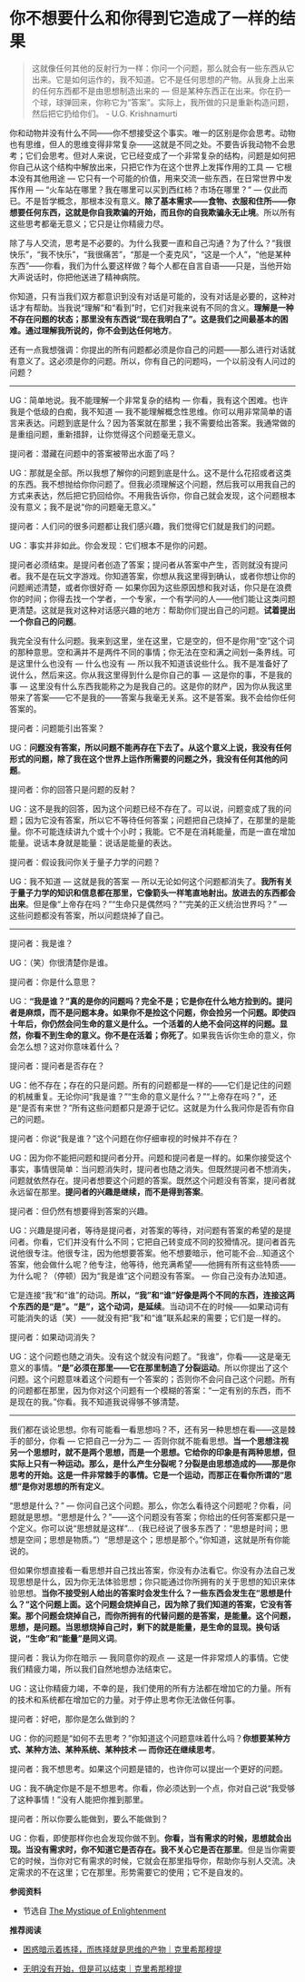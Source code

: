 # 你不想要什么和你得到它造成了一样的结果


<!-- > 十方如来，同一道故。出离生死，皆以直心。       —《楞严经》 -->

> 这就像任何其他的反射行为一样：你问一个问题，那么就会有一些东西从它出来。它是如何运作的，我不知道。它不是任何思想的产物。从我身上出来的任何东西都不是由思想制造出来的 — 但是某种东西正在出来。你在扔一个球，球弹回来，你称它为“答案”。实际上，我所做的只是重新构造问题，然后把它扔给你们。            - U.G. Krishnamurti

你和动物并没有什么不同——你不想接受这个事实。唯一的区别是你会思考。动物也有思维，但人的思维变得非常复杂——这就是不同之处。不要告诉我动物不会思考；它们会思考。但对人来说，它已经变成了一个非常复杂的结构，问题是如何把你自己从这个结构中解放出来，只把它作为在这个世界上发挥作用的工具 — 它根本没有其他用途 — 它只有一个可能的价值，用来交流一些东西，在日常世界中发挥作用 — “火车站在哪里？我在哪里可以买到西红柿？市场在哪里？” — 仅此而已。不是哲学概念，那根本没有意义。**除了基本需求——食物、衣服和住所——你想要任何东西，这就是你自我欺骗的开始，而且你的自我欺骗永无止境**。所以所有这些思考都毫无意义；它只是让你精疲力尽。

除了与人交流，思考是不必要的。为什么我要一直和自己沟通？为了什么？“我很快乐”，“我不快乐”，“我很痛苦”，“那是一个麦克风”，“这是一个人”，“他是某种东西”——你看，我们为什么要这样做？每个人都在自言自语——只是，当他开始大声说话时，你把他送进了精神病院。

你知道，只有当我们双方都意识到没有对话是可能的，没有对话是必要的，这种对话才有帮助。当我说“理解”和“看到”时，它们对我来说有不同的含义。**理解是一种不存在问题的状态；那里没有东西说“现在我明白了”。这是我们之间最基本的困难。通过理解我所说的，你不会到达任何地方**。

还有一点我想强调：你提出的所有问题都必须是你自己的问题——那么进行对话就有意义了。这必须是你的问题。所以，你有自己的问题吗，一个以前没有人问过的问题？

---

UG：简单地说。我不能理解一个非常复杂的结构 — 你看，我有这个困难。也许我是个低级的白痴，我不知道 — 我不能理解概念性思维。你可以用非常简单的语言来表达。问题到底是什么？因为答案就在那里；我不需要给出答案。我通常做的是重组问题，重新措辞，让你觉得这个问题毫无意义。

提问者：潜藏在问题中的答案被带出水面了吗？

UG：那就是全部。所以我想了解你的问题到底是什么。这不是什么花招或者这类的东西。我不想抛给你你问题了。但我必须理解这个问题，然后我可以用我自己的方式来表达，然后把它扔回给你。不用我告诉你，你自己就会发现，这个问题根本没有意义；我不是说“你的问题毫无意义。”

提问者：人们问的很多问题都让我们感兴趣，我们觉得它们就是我们的问题。

UG：事实并非如此。你会发现：它们根本不是你的问题。

提问者必须结束。是提问者创造了答案；提问者从答案中产生，否则就没有提问者。我不是在玩文字游戏。你知道答案，你想从我这里得到确认，或者你想让你的问题阐述清楚，或者你很好奇 — 如果你因为这些原因想和我对话，你只是在浪费你的时间；你得去找一个学者，一个专家，一个有学问的人——他们能让这类问题更清楚。这就是我对这种对话感兴趣的地方：帮助你们提出自己的问题。**试着提出一个你自己的问题**。

我完全没有什么问题。我来到这里，坐在这里，它是空的，但不是你用“空”这个词的那种意思。空和满并不是两件不同的事情；你无法在空和满之间划一条界线。可是这里什么也没有 — 什么也没有 — 所以我不知道该说些什么。我不是准备好了说什么，然后来这。你从我这里得到什么是你自己的事 — 这是你的事，不是我的事 — 这里没有什么东西我能称之为是我自己的。这是你的财产，因为你从我这里带来了答案——它不是我的——答案与我毫无关系。这不是答案。我不会给你任何答案的。

提问者：问题能引出答案？

UG：**问题没有答案，所以问题不能再存在下去了。从这个意义上说，我没有任何形式的问题，除了我在这个世界上运作所需要的问题之外，我没有任何其他的问题**。

提问者：你的回答只是问题的反射？

UG：这不是我的回答，因为这个问题已经不存在了。可以说，问题变成了我的问题；因为它没有答案，所以它不等待任何答案；问题把自己烧掉了，在那里的是能量。你不可能连续讲九个或十个小时；我能。它不是在消耗能量，而是一直在增加能量。说话本身就是能量：说话是能量的表达。

提问者：假设我问你关于量子力学的问题？

UG：我不知道 — 这就是我的答案 — 所以无论如何这个问题都消失了。**我所有关于量子力学的知识和信息都在那里，它像箭头一样笔直地射出。放进去的东西都会出来**。但是像“上帝存在吗？”“生命只是偶然吗？”“完美的正义统治世界吗？” — 这些问题都没有答案，所以问题烧掉了自己。

---

提问者：我是谁？

UG：（笑）你很清楚你是谁。

提问者：你是什么意思？

UG：**“我是谁？”真的是你的问题吗？完全不是；它是你在什么地方捡到的。提问者是麻烦，而不是问题本身。如果你不是捡这个问题，你会捡另一个问题。即使四十年后，你仍然会问生命的意义是什么。一个活着的人绝不会问这样的问题。显然，你看不到生命的意义。你不是在活着；你死了**。如果我告诉你生命的意义，你会怎么想？这对你意味着什么？

提问者：提问者是否存在？

UG：他不存在；存在的只是问题。所有的问题都是一样的——它们是记住的问题的机械重复。无论你问“我是谁？”“生命的意义是什么？”“上帝存在吗？”，还是“是否有来世？”所有这些问题都只是源于记忆。这就是为什么我问你是否有你自己的问题。

提问者：你说“我是谁？”这个问题在你仔细审视的时候并不存在？

UG：因为你不能把问题和提问者分开。问题和提问者是一样的。如果你接受这个事实，事情很简单：当问题消失时，提问者也随之消失。但既然提问者不想消失，问题就依然存在。提问者想要这个问题的答案。既然这个问题没有答案，提问者就永远留在那里。**提问者的兴趣是继续，而不是得到答案**。

提问者：但仍然有想要得到答案的兴趣。

UG：兴趣是提问者，等待是提问者，对答案的等待，对问题有答案的希望的是提问者。你看，它们并没有什么不同；它把自己转变成不同的狡猾情况。提问者首先说他很专注。他很专注，因为他想要答案。他不想要暗示，他可能不会…知道这个答案，他会做什么呢？他专注，他等待，他充满希望——他拥有所有这些特质——为什么呢？（停顿）因为“我是谁”这个问题没有答案。 — 你自己没有办法知道。

它是连接“我”和“谁”的动词。**所以，“我”和“谁”好像是两个不同的东西，连接这两个东西的是“是”。“是”，这个动词，是延续**。当动词不在的时候——如果动词有可能消失的话（笑）——就没有把“我”和“谁”联系起来的需要；它们是一样的。

提问者：如果动词消失？

UG：这个问题也随之消失。没有这个就没有问题了。“我谁”，你看——这是毫无意义的事情。**“是”必须在那里——它在那里制造了分裂运动**。所以你提出了这个问题。这个问题意味着这个问题有一个答案的；否则你不会问自己这个问题。所有的问题都在那里，因为你对这个问题有一个模糊的答案：“一定有别的东西，而不是现在的我。”你看。我不知道我说得够不够清楚。

---

我们都在谈论思想。你有可能看一看思想吗？不，还有另一种思想在看——这是棘手的部分，你看 — 它把自己一分为二 — 否则你就不能看思想。**当一个思想注视另一个思想时，就不是两个思想，而是一个思想。它给你的印象是有两种思想，但实际上只有一种运动。那么，是什么产生分裂呢？分裂是由思想造成的——那是你思考的开始。这是一件非常棘手的事情。它是一个运动，而那正在看你所谓的“思想”是你对思想的所有定义**。

“思想是什么？” — 你问自己这个问题。那么，你怎么看待这个问题呢？你看，问题就是思想。“思想是什么？”——这个问题没有答案；你给出的任何答案都只是一个定义。你可以说“思想就是这样”…（我已经说了很多东西了：“思想是时间；思想是空间；思想是物质。”）“思想是这个；思想是那个。”你知道，这就是所有你能说的。

但如果你想直接看一看思想并自己找出答案，你没有办法看它。你没有办法自己发现思想是什么，因为你无法体验思想；你只能通过你所拥有的关于思想的知识来体验思想。**当你不接受别人给出的答案时会发生什么？一些东西会发生在“思想是什么？”这个问题上面。这个问题会烧掉自己，因为除了我们知道的答案，它没有答案。那个问题会烧掉自己，而你所拥有的代替问题的是答案，是能量。这个问题，思想，是问题。当思想烧掉自己时，剩下的就是能量，是生命的显现。换句话说，“生命”和“能量”是同义词**。

提问者：我认为你在暗示 — 我同意你的观点 — 这是一件非常烦人的事情。它使我们精疲力竭，所以我们自然地想办法结束它。

UG：这让你精疲力竭，不幸的是，我们使用的所有方法都在增加它的力量。所有的技术和系统都在增加它的力量。对于停止思考你无法做任何事。

提问者：好吧，那你是怎么做到的？

UG：你的问题是“如何不去思考？”你知道这个问题意味着什么吗？**你想要某种方式、某种方法、某种系统、某种技术 — 而你还在继续思考**。

提问者：我不想思考。如果这个问题是错的，也许你可以提出一个更好的问题。

UG：我不确定你是不是不想思考。你看，你必须达到一个点，你对自己说“我受够了这种事情！”没有人能把你推到那里。

提问者：所以你要么能做到，要么不能做到？

UG：你看，即使那样你也会发现你做不到。**你看，当有需求的时候，思想就会出现。当没有需求时，你不知道它是否存在。我不关心它是否在那里**。但是当你需要它的时候，当你对它有需求的时候，它就会在那里指导你，帮助你与别人交流。决定需求的不在这里；它在那里。形势需要它的使用；它不是自发的。


**参阅资料**

- 节选自 [The Mystique of Enlightenment](https://www.holybooks.com/wp-content/uploads/U.G.-Krishnamurti-The-Mystique-of-Enlightenment.pdf)

**推荐阅读**

<!-- - [Mind, Thought, Body, Life | U.G. Krishnamurti Interview](https://www.youtube.com/watch?v=x2HIcDgDgMs&t=101s) -->

- [困惑暗示着拣择，而拣择就是思维的产物｜克里希那穆提](https://mp.weixin.qq.com/s/mkNGE_tirtjpdrDvH1p0kg)

- [无明没有开始，但是可以结束｜克里希那穆提](https://mp.weixin.qq.com/s/PwHNWxSi9sNo6lb_k81y8w)

<!-- - [Are You Sure of That? | U.G. Krishnamurti](https://www.youtube.com/watch?v=mzTxLHpuNTo&t=3797s) -->

<!-- - [Quest For Permanent Happiness! | U.G. Krishnamurti Interview](https://www.youtube.com/watch?v=d_B8_A-RSIY) -->

<!-- - [《盲视》：关于永恒的未知](https://www.bilibili.com/video/BV1ZG411W7Hh/?spm_id_from=333.788.top_right_bar_window_custom_collection.content.click&vd_source=21db84374de3d6785c04b0329b69e5e5) -->
